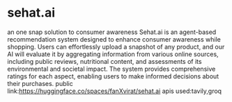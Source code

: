 # sehat.ai
an one snap solution to consumer awareness
Sehat.ai is an agent-based recommendation system designed to enhance consumer awareness while shopping. Users can effortlessly upload a snapshot of any product, and our AI will evaluate it by aggregating information from various online sources, including public reviews, nutritional content, and assessments of its environmental and societal impact. The system provides comprehensive ratings for each aspect, enabling users to make informed decisions about their purchases.
public link:https://huggingface.co/spaces/fanXvirat/sehat.ai
apis used:tavily,groq
